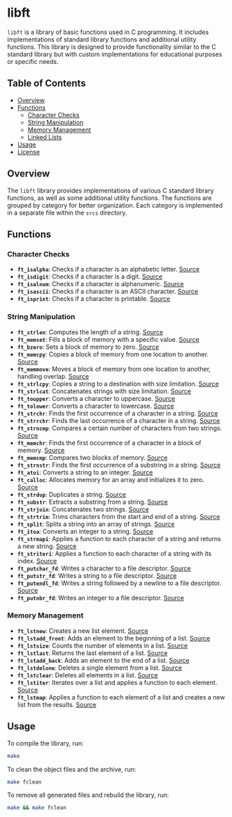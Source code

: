 # libft

`libft` is a library of basic functions used in C programming. It includes implementations of standard library functions and additional utility functions. This library is designed to provide functionality similar to the C standard library but with custom implementations for educational purposes or specific needs.

## Table of Contents

- [Overview](#overview)
- [Functions](#functions)
  - [Character Checks](#character-checks)
  - [String Manipulation](#string-manipulation)
  - [Memory Management](#memory-management)
  - [Linked Lists](#linked-lists)
- [Usage](#usage)
- [License](#license)

## Overview

The `libft` library provides implementations of various C standard library functions, as well as some additional utility functions. The functions are grouped by category for better organization. Each category is implemented in a separate file within the `srcs` directory.

## Functions

### Character Checks

- **`ft_isalpha`**: Checks if a character is an alphabetic letter. [Source](srcs/ft_isalpha.c)
- **`ft_isdigit`**: Checks if a character is a digit. [Source](srcs/ft_isdigit.c)
- **`ft_isalnum`**: Checks if a character is alphanumeric. [Source](srcs/ft_isalnum.c)
- **`ft_isascii`**: Checks if a character is an ASCII character. [Source](srcs/ft_isascii.c)
- **`ft_isprint`**: Checks if a character is printable. [Source](srcs/ft_isprint.c)

### String Manipulation

- **`ft_strlen`**: Computes the length of a string. [Source](srcs/ft_strlen.c)
- **`ft_memset`**: Fills a block of memory with a specific value. [Source](srcs/ft_memset.c)
- **`ft_bzero`**: Sets a block of memory to zero. [Source](srcs/ft_bzero.c)
- **`ft_memcpy`**: Copies a block of memory from one location to another. [Source](srcs/ft_memcpy.c)
- **`ft_memmove`**: Moves a block of memory from one location to another, handling overlap. [Source](srcs/ft_memmove.c)
- **`ft_strlcpy`**: Copies a string to a destination with size limitation. [Source](srcs/ft_strlcpy.c)
- **`ft_strlcat`**: Concatenates strings with size limitation. [Source](srcs/ft_strlcat.c)
- **`ft_toupper`**: Converts a character to uppercase. [Source](srcs/ft_toupper.c)
- **`ft_tolower`**: Converts a character to lowercase. [Source](srcs/ft_tolower.c)
- **`ft_strchr`**: Finds the first occurrence of a character in a string. [Source](srcs/ft_strchr.c)
- **`ft_strrchr`**: Finds the last occurrence of a character in a string. [Source](srcs/ft_strrchr.c)
- **`ft_strncmp`**: Compares a certain number of characters from two strings. [Source](srcs/ft_strncmp.c)
- **`ft_memchr`**: Finds the first occurrence of a character in a block of memory. [Source](srcs/ft_memchr.c)
- **`ft_memcmp`**: Compares two blocks of memory. [Source](srcs/ft_memcmp.c)
- **`ft_strnstr`**: Finds the first occurrence of a substring in a string. [Source](srcs/ft_strnstr.c)
- **`ft_atoi`**: Converts a string to an integer. [Source](srcs/ft_atoi.c)
- **`ft_calloc`**: Allocates memory for an array and initializes it to zero. [Source](srcs/ft_calloc.c)
- **`ft_strdup`**: Duplicates a string. [Source](srcs/ft_strdup.c)
- **`ft_substr`**: Extracts a substring from a string. [Source](srcs/ft_substr.c)
- **`ft_strjoin`**: Concatenates two strings. [Source](srcs/ft_strjoin.c)
- **`ft_strtrim`**: Trims characters from the start and end of a string. [Source](srcs/ft_strtrim.c)
- **`ft_split`**: Splits a string into an array of strings. [Source](srcs/ft_split.c)
- **`ft_itoa`**: Converts an integer to a string. [Source](srcs/ft_itoa.c)
- **`ft_strmapi`**: Applies a function to each character of a string and returns a new string. [Source](srcs/ft_strmapi.c)
- **`ft_striteri`**: Applies a function to each character of a string with its index. [Source](srcs/ft_striteri.c)
- **`ft_putchar_fd`**: Writes a character to a file descriptor. [Source](srcs/ft_putchar_fd.c)
- **`ft_putstr_fd`**: Writes a string to a file descriptor. [Source](srcs/ft_putstr_fd.c)
- **`ft_putendl_fd`**: Writes a string followed by a newline to a file descriptor. [Source](srcs/ft_putendl_fd.c)
- **`ft_putnbr_fd`**: Writes an integer to a file descriptor. [Source](srcs/ft_putnbr_fd.c)

### Memory Management

- **`ft_lstnew`**: Creates a new list element. [Source](srcs/ft_lstnew.c)
- **`ft_lstadd_front`**: Adds an element to the beginning of a list. [Source](srcs/ft_lstadd_front.c)
- **`ft_lstsize`**: Counts the number of elements in a list. [Source](srcs/ft_lstsize.c)
- **`ft_lstlast`**: Returns the last element of a list. [Source](srcs/ft_lstlast.c)
- **`ft_lstadd_back`**: Adds an element to the end of a list. [Source](srcs/ft_lstadd_back.c)
- **`ft_lstdelone`**: Deletes a single element from a list. [Source](srcs/ft_lstdelone.c)
- **`ft_lstclear`**: Deletes all elements in a list. [Source](srcs/ft_lstclear.c)
- **`ft_lstiter`**: Iterates over a list and applies a function to each element. [Source](srcs/ft_lstiter.c)
- **`ft_lstmap`**: Applies a function to each element of a list and creates a new list from the results. [Source](srcs/ft_lstmap.c)

## Usage

To compile the library, run:

```sh
make
```

To clean the object files and the archive, run:

```sh
make fclean
```

To remove all generated files and rebuild the library, run:

```sh
make && make fclean
```
